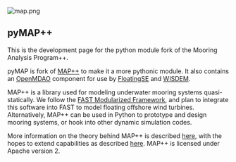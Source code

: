 ![map.png](https://bitbucket.org/repo/jbRLE9/images/1614157178-map.png)

## pyMAP++ 

This is the development page for the python module fork of the Mooring Analysis Program++. 

pyMAP is fork of [MAP++](https://github.com/old-NWTC/MAP) to make it a more pythonic module.  It also contains an [OpenMDAO](http://openmdao.org) component for use by [FloatingSE](https://github.com/WISDEM/FloatingSE) and [WISDEM](https://github.com/WISDEM).

MAP++ is a library used for modeling underwater mooring systems quasi-statically. We follow the [FAST Modularized Framework](https://nwtc.nrel.gov/FAST-Developers), and plan to integrate this software into FAST to model floating offshore wind turbines. Alternatively, MAP++ can be used in Python to prototype and design mooring systems, or hook into other dynamic simulation codes.

More information on the theory behind MAP++ is described [here](http://cim.mcgill.ca/~mmascio1/ISOPE2013-TPC-0646.pdf), with the hopes to extend capabilities as described [here](http://cim.mcgill.ca/~mmascio1/61159.pdf). MAP++ is licensed under Apache version 2.

